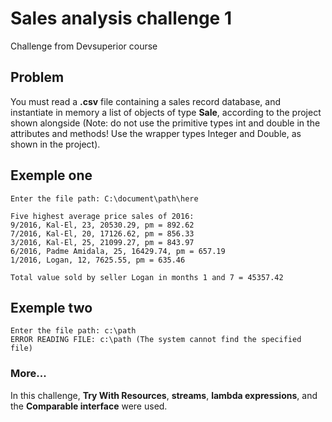 # Sales analysis challenge 1

Challenge from Devsuperior course

## Problem
You must read a **.csv** file containing a sales record database, and instantiate in memory a list of objects of type **Sale**, according to the project shown alongside (Note: do not use the primitive types int and double in the attributes and methods! Use the wrapper types Integer and Double, as shown in the project).

## Exemple one
```
Enter the file path: C:\document\path\here

Five highest average price sales of 2016: 
9/2016, Kal-El, 23, 20530.29, pm = 892.62
7/2016, Kal-El, 20, 17126.62, pm = 856.33
3/2016, Kal-El, 25, 21099.27, pm = 843.97
6/2016, Padme Amidala, 25, 16429.74, pm = 657.19
1/2016, Logan, 12, 7625.55, pm = 635.46

Total value sold by seller Logan in months 1 and 7 = 45357.42
```
## Exemple two
```
Enter the file path: c:\path
ERROR READING FILE: c:\path (The system cannot find the specified file)
```

### More...

In this challenge, **Try With Resources**, **streams**, **lambda expressions**, and the **Comparable interface** were used.
